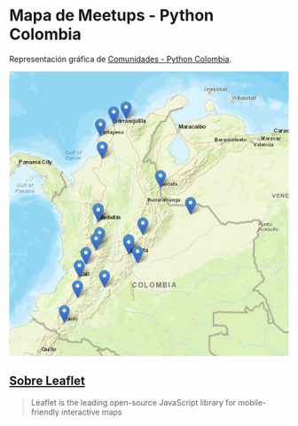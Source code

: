 # Mapa de Meetups - Python Colombia

Representación gráfica de [Comunidades - Python Colombia](https://github.com/ColombiaPython/comunidades).

![Mapa de Comunidades](./assets/map-meetups.png)

## [Sobre Leaflet](https://leafletjs.com)

> Leaflet is the leading open-source JavaScript library for mobile-friendly interactive maps